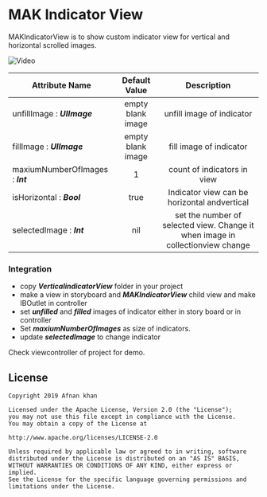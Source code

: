 # MAK Indicator View

MAKIndicatorView is to show custom indicator view for vertical and horizontal scrolled images.  


![Video](https://res.cloudinary.com/dlikzl3m2/image/upload/v1551557555/Github/indicator.gif)



| Attribute Name   | Default Value  | Description  |
| ------------- |:-------------:| :-----:|
| unfillImage : ***UIImage***     | empty blank image | unfill image of indicator |
| fillImage : ***UIImage***      | empty blank image | fill image of indicator |
| maxiumNumberOfImages : ***Int***     | 1 | count of indicators in view |
| isHorizontal  : ***Bool***    | true  | Indicator view can be horizontal andvertical |
| selectedImage : ***Int***     | nil  | set the number of selected view. Change it when image in collectionview change |


### Integration

- copy ***VerticalindicatorView*** folder in your project
- make a view in storyboard  and ***MAKIndicatorView*** child view and make IBOutlet in controller
- set ***unfilled*** and ***filled*** images of indicator either in story board or in controller
- Set ***maxiumNumberOfImages*** as size of indicators.
- update ***selectedImage*** to change indicator


Check viewcontroller of project for demo.


## License

    Copyright 2019 Afnan khan

    Licensed under the Apache License, Version 2.0 (the "License");
    you may not use this file except in compliance with the License.
    You may obtain a copy of the License at

    http://www.apache.org/licenses/LICENSE-2.0

    Unless required by applicable law or agreed to in writing, software
    distributed under the License is distributed on an "AS IS" BASIS,
    WITHOUT WARRANTIES OR CONDITIONS OF ANY KIND, either express or implied.
    See the License for the specific language governing permissions and
    limitations under the License.
